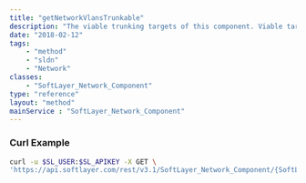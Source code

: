 ```yaml
---
title: "getNetworkVlansTrunkable"
description: "The viable trunking targets of this component. Viable targets include accessible VLANs in the same pod and network as this component, which are not already natively attached nor trunked to this component."
date: "2018-02-12"
tags:
    - "method"
    - "sldn"
    - "Network"
classes:
    - "SoftLayer_Network_Component"
type: "reference"
layout: "method"
mainService : "SoftLayer_Network_Component"
---
```


### Curl Example
```bash
curl -u $SL_USER:$SL_APIKEY -X GET \
'https://api.softlayer.com/rest/v3.1/SoftLayer_Network_Component/{SoftLayer_Network_ComponentID}/getNetworkVlansTrunkable'
```
